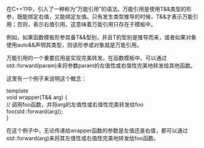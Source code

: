 在C++11中，引入了一种称为“万能引用”的语法。万能引用是使用T&&类型的形参，既能绑定右值，又能绑定左值。只有发生类型推导的时候，T&&才表示万能引用；否则，表示右值引用。这意味着万能引用只存在于模板中。

例如，如果函数模板形参具备T&&型别，并且T的型别是推导而来，或者如果对象使用auto&&声明其类型，则该形参或对象就是万能引用。

万能引用的一个重要应用是实现完美转发。在函数模板中，可以通过std::forward<T>(param)来将参数param的左值性或右值性完美地转发给其他函数。

这里有一个例子来说明这个概念：

template<typename T>  
void wrapper(T&& arg) {  
    // 调用foo函数，并将arg的左值性或右值性完美转发给foo  
    foo(std::forward<T>(arg));  
}  

在这个例子中，无论传递给wrapper函数的参数是左值还是右值，都可以通过std::forward<T>(arg)来将其左值性或右值性完美地转发给foo函数。
